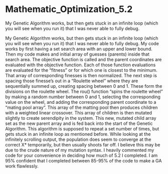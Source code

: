 # Mathematic_Optimization_5.2
My Genetic Algorithm works, but then gets stuck in an infinite loop (which you will see when you run it) that I was never able to fully debug.

My Genetic Algorithm works, but then gets stuck in an infinite loop (which you will see when
you run it) that I was never able to fully debug.
My code works by first having a set search area with an upper and lower bound. Then my code
makes and initial array of guesses (parents) inside that search area. The objective function is
called and the parent coordinates are evaluated with the objective function. Each of those
function evaluations are evaluated for the “fitness” or for which one is closest to the minimum.
That array of corresponding finesses is then normalized. The next step is spacing those finesse’s
out in a “Roulette wheel” where they are sequentially summed up, creating spacing between 0
and 1. These form the divisions on the roulette wheel. The rou() function “spins the roulette
wheel” by making a random number between 0 and 1, selecting the corresponding value on the
wheel, and adding the corresponding parent coordinate to a “mating pool array”. This array of
the matting pool then produces children with a weighted linear crossover. This array of children
is then mutated slightly to create serendipity in the system. This new, mutated child array set as
the new parent array and is fed back into the start of the Genetic Algorithm. This algorithm is
supposed to repeat a set number of times, but gets stuck in an infinite loop as mentioned before.
While looking at the infinitely scrolling output, the population does seem to converge at the
correct X* temporarily, but then usually shoots far off. I believe this may be due to the crude
nature of my mutation syntax.
I heavily commented my code for your convenience in deciding how much of 5.2 I completed. I
am 95% confident that I completed between 85-95% of the code to make a GA work flawlessly.
